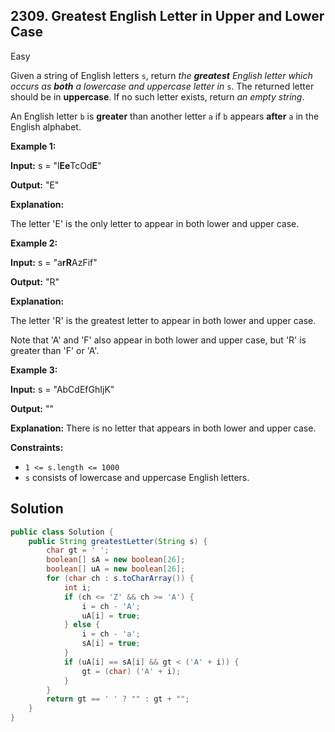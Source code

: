## 2309\. Greatest English Letter in Upper and Lower Case

Easy

Given a string of English letters `s`, return _the **greatest** English letter which occurs as **both** a lowercase and uppercase letter in_ `s`. The returned letter should be in **uppercase**. If no such letter exists, return _an empty string_.

An English letter `b` is **greater** than another letter `a` if `b` appears **after** `a` in the English alphabet.

**Example 1:**

**Input:** s = "l**Ee**TcOd**E**"

**Output:** "E"

**Explanation:**

The letter 'E' is the only letter to appear in both lower and upper case.

**Example 2:**

**Input:** s = "a**rR**AzFif"

**Output:** "R"

**Explanation:**

The letter 'R' is the greatest letter to appear in both lower and upper case.

Note that 'A' and 'F' also appear in both lower and upper case, but 'R' is greater than 'F' or 'A'.

**Example 3:**

**Input:** s = "AbCdEfGhIjK"

**Output:** ""

**Explanation:** There is no letter that appears in both lower and upper case. 

**Constraints:**

*   `1 <= s.length <= 1000`
*   `s` consists of lowercase and uppercase English letters.

## Solution

```java
public class Solution {
    public String greatestLetter(String s) {
        char gt = ' ';
        boolean[] sA = new boolean[26];
        boolean[] uA = new boolean[26];
        for (char ch : s.toCharArray()) {
            int i;
            if (ch <= 'Z' && ch >= 'A') {
                i = ch - 'A';
                uA[i] = true;
            } else {
                i = ch - 'a';
                sA[i] = true;
            }
            if (uA[i] == sA[i] && gt < ('A' + i)) {
                gt = (char) ('A' + i);
            }
        }
        return gt == ' ' ? "" : gt + "";
    }
}
```